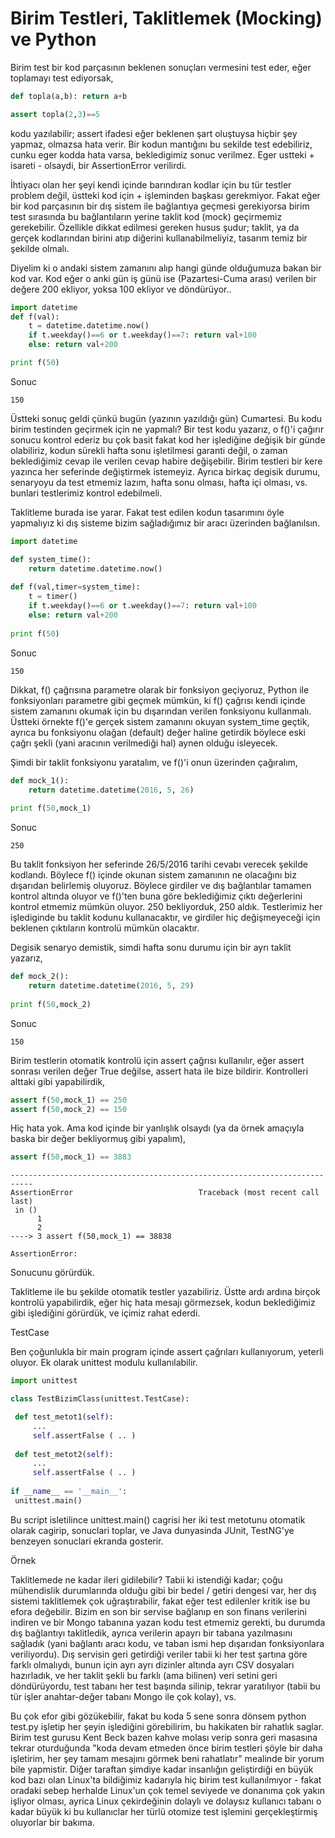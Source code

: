 # Birim Testleri, Taklitlemek (Mocking) ve Python

Birim test bir kod parçasının beklenen sonuçları vermesini test eder,
eğer toplamayı test ediyorsak,

```python
def topla(a,b): return a+b

assert topla(2,3)==5
```

kodu yazılabilir; assert ifadesi eğer beklenen şart oluştuysa hiçbir
şey yapmaz, olmazsa hata verir. Bir kodun mantığını bu sekilde test
edebiliriz, cunku eger kodda hata varsa, bekledigimiz sonuc
verilmez. Eger ustteki + isareti - olsaydi, bir AssertionError
verilirdi.

İhtiyacı olan her şeyi kendi içinde barındıran kodlar için bu tür
testler problem değil, üstteki kod için + işleminden başkası
gerekmiyor. Fakat eğer bir kod parçasının bir dış sistem ile
bağlantıya geçmesi gerekiyorsa birim test sırasında bu bağlantıların
yerine taklit kod (mock) geçirmemiz gerekebilir. Özellikle dikkat
edilmesi gereken husus şudur; taklit, ya da gerçek kodlarından birini
atıp diğerini kullanabilmeliyiz, tasarım temiz bir şekilde olmalı.

Diyelim ki o andaki sistem zamanını alıp hangi günde olduğumuza bakan
bir kod var.  Kod eğer o anki gün iş günü ise (Pazartesi-Cuma arası)
verilen bir değere 200 ekliyor, yoksa 100 ekliyor ve döndürüyor..

```python
import datetime
def f(val):
    t = datetime.datetime.now()
    if t.weekday()==6 or t.weekday()==7: return val+100
    else: return val+200

print f(50)
```

Sonuc

```
150
```

Üstteki sonuç geldi çünkü bugün (yazının yazıldığı gün) Cumartesi. Bu
kodu birim testinden geçirmek için ne yapmalı?  Bir test kodu yazarız,
o f()'i çağırır sonucu kontrol ederiz bu çok basit fakat kod her
işlediğine değişik bir günde olabiliriz, kodun sürekli hafta sonu
işletilmesi garanti değil, o zaman beklediğimiz cevap ile verilen
cevap habire değişebilir. Birim testleri bir kere yazınca her
seferinde değiştirmek istemeyiz. Ayrıca birkaç degisik durumu,
senaryoyu da test etmemiz lazım, hafta sonu olması, hafta içi olması,
vs. bunlari testlerimiz kontrol edebilmeli.

Taklitleme burada ise yarar. Fakat test edilen kodun tasarımını öyle
yapmalıyız ki dış sisteme bizim sağladığımız bir aracı üzerinden
bağlanılsın.

```python
import datetime

def system_time():
    return datetime.datetime.now()
    
def f(val,timer=system_time):
    t = timer()
    if t.weekday()==6 or t.weekday()==7: return val+100
    else: return val+200
    
print f(50)
```

Sonuc

```
150
```

Dikkat, f() çağrısına parametre olarak bir fonksiyon geçiyoruz, Python
ile fonksiyonları parametre gibi geçmek mümkün, ki f() çağrısı kendi
içinde sistem zamanını okumak için bu dışarından verilen fonksiyonu
kullanmalı. Üstteki örnekte f()'e gerçek sistem zamanını okuyan
system_time geçtik, ayrıca bu fonksiyonu olağan (default) değer haline
getirdik böylece eski çağrı şekli (yani aracının verilmediği hal)
aynen olduğu isleyecek.

Şimdi bir taklit fonksiyonu yaratalım, ve f()'i onun üzerinden
çağıralım,

```python
def mock_1():
    return datetime.datetime(2016, 5, 26)
    
print f(50,mock_1)
```

Sonuc

```
250
```

Bu taklit fonksiyon her seferinde 26/5/2016 tarihi cevabı verecek
şekilde kodlandı. Böylece f() içinde okunan sistem zamanının ne
olacağını biz dışarıdan belirlemiş oluyoruz. Böylece girdiler ve dış
bağlantılar tamamen kontrol altında oluyor ve f()'ten buna göre
beklediğimiz çıktı değerlerini kontrol etmemiz mümkün oluyor. 250
bekliyorduk, 250 aldık. Testlerimiz her işlediginde bu taklit kodunu
kullanacaktır, ve girdiler hiç değişmeyeceği için beklenen çıktıların
kontrolü mümkün olacaktır.

Degisik senaryo demistik, simdi hafta sonu durumu için bir ayrı taklit
yazarız,

```python
def mock_2():
    return datetime.datetime(2016, 5, 29)
    
print f(50,mock_2)
```

Sonuc

```
150
```

Birim testlerin otomatik kontrolü için assert çağrısı kullanılır, eğer
assert sonrası verilen değer True değilse, assert hata ile bize
bildirir. Kontrolleri alttaki gibi yapabilirdik,

```python
assert f(50,mock_1) == 250
assert f(50,mock_2) == 150
```

Hiç hata yok. Ama kod içinde bir yanlışlık olsaydı (ya da örnek
amaçıyla baska bir değer bekliyormuş gibi yapalım),

```python
assert f(50,mock_1) == 3883
```

```
---------------------------------------------------------------------------
AssertionError                            Traceback (most recent call last)
 in ()
      1 
      2 
----> 3 assert f(50,mock_1) == 38838

AssertionError: 
```

Sonucunu görürdük.

Taklitleme ile bu şekilde otomatik testler yazabiliriz. Üstte ardı
ardına birçok kontrolü yapabilirdik, eğer hiç hata mesajı görmezsek,
kodun beklediğimiz gibi işlediğini görürdük, ve içimiz rahat ederdi.

TestCase

Ben çoğunlukla bir main program içinde assert çağrıları kullanıyorum,
yeterli oluyor. Ek olarak unittest modulu kullanılabilir.

```python
import unittest

class TestBizimClass(unittest.TestCase):

 def test_metot1(self):
     ...
     self.assertFalse ( .. )
             
 def test_metot2(self):
     ...
     self.assertFalse ( .. )
             
if __name__ == '__main__':
 unittest.main()
```

Bu script isletilince unittest.main() cagrisi her iki test metotunu
otomatik olarak cagirip, sonuclari toplar, ve Java dunyasinda JUnit,
TestNG'ye benzeyen sonuclari ekranda gosterir.

Örnek

Taklitlemede ne kadar ileri gidilebilir? Tabii ki istendiği kadar;
çoğu mühendislik durumlarında olduğu gibi bir bedel / getiri dengesi
var, her dış sistemi taklitlemek çok uğraştırabilir, fakat eğer test
edilenler kritik ise bu efora değebilir. Bizim en son bir servise
bağlanıp en son finans verilerini indiren ve bir Mongo tabanına yazan
kodu test etmemiz gerekti, bu durumda dış bağlantıyı taklitledik,
ayrıca verilerin apayrı bir tabana yazılmasını sağladık (yani bağlantı
aracı kodu, ve taban ismi hep dışarıdan fonksiyonlara
veriliyordu). Dış servisin geri getirdiği veriler tabii ki her test
şartına göre farklı olmalıydı, bunun için ayrı ayrı dizinler altında
ayrı CSV dosyaları hazırladık, ve her taklit şekli bu farklı (ama
bilinen) veri setini geri döndürüyordu, test tabanı her test başında
silinip, tekrar yaratılıyor (tabii bu tür işler anahtar-değer tabanı
Mongo ile çok kolay), vs.

Bu çok efor gibi gözükebilir, fakat bu koda 5 sene sonra dönsem python
test.py işletip her şeyin işlediğini görebilirim, bu hakikaten bir
rahatlık saglar. Birim test gurusu Kent Beck bazen kahve molası verip
sonra geri masasına tekrar oturduğunda "koda devam etmeden önce birim
testleri şöyle bir daha işletirim, her şey tamam mesajını görmek beni
rahatlatır" mealinde bir yorum bile yapmistir. Diğer taraftan şimdiye
kadar insanlığın geliştirdiği en büyük kod bazı olan Linux'ta
bildiğimiz kadarıyla hiç birim test kullanılmıyor - fakat oradaki
sebep herhalde Linux'un çok temel seviyede ve donanıma çok yakın
işliyor olması, ayrica Linux çekirdeğinin dolaylı ve dolaysız
kullanıcı tabanı o kadar büyük ki bu kullanıclar her türlü otomize
test işlemini gerçekleştirmiş oluyorlar bir bakıma.





